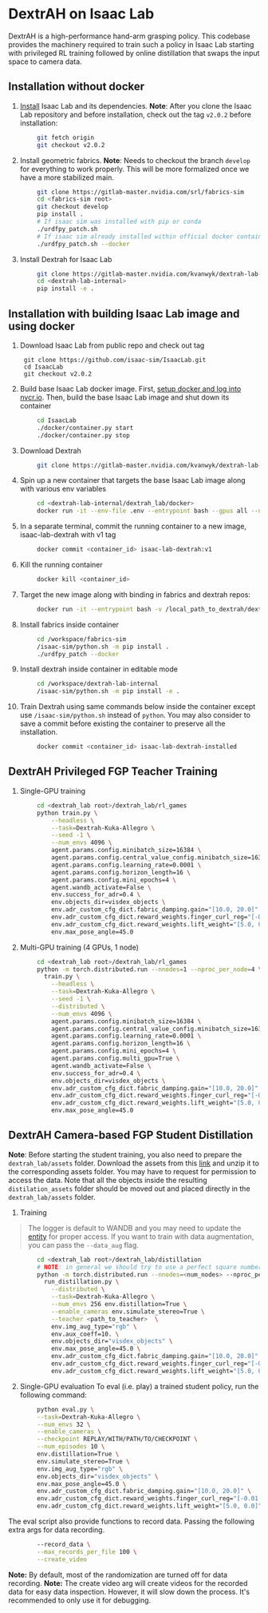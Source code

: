# DextrAH on Isaac Lab

DextrAH is a high-performance hand-arm grasping policy. This codebase provides the machinery required to train such a policy in Isaac Lab starting with privileged RL training followed by online distillation that swaps the input space to camera data.

## Installation without docker
1. [Install](https://isaac-sim.github.io/IsaacLab/main/index.html) Isaac Lab and its dependencies.
**Note**: After you clone the Isaac Lab repository and before installation, check out the tag `v2.0.2` before installation:
```bash
        git fetch origin
        git checkout v2.0.2
```
2. Install geometric fabrics.
**Note**: Needs to checkout the branch `develop` for everything to work properly. This will be more formalized once we have a more stabilized main.
```bash
        git clone https://gitlab-master.nvidia.com/srl/fabrics-sim
        cd <fabrics-sim root>
        git checkout develop
        pip install .
        # If isaac sim was installed with pip or conda
        ./urdfpy_patch.sh
        # If isaac sim already installed within official docker container
        ./urdfpy_patch.sh --docker
```

3. Install Dextrah for Isaac Lab
```bash
        git clone https://gitlab-master.nvidia.com/kvanwyk/dextrah-lab-internal.git
        cd <dextrah-lab-internal>
        pip install -e .
```

## Installation with building Isaac Lab image and using docker
1. Download Isaac Lab from public repo and check out tag

        git clone https://github.com/isaac-sim/IsaacLab.git
        cd IsaacLab
        git checkout v2.0.2

2. Build base Isaac Lab docker image. First, [setup docker and log into nvcr.io](https://isaac-sim.github.io/IsaacLab/main/source/deployment/docker.html#obtaining-the-isaac-sim-container). Then, build the base Isaac Lab image and shut down its container
```bash
        cd IsaacLab
        ./docker/container.py start
        ./docker/container.py stop
```
3. Download Dextrah
```bash
        git clone https://gitlab-master.nvidia.com/kvanwyk/dextrah-lab-internal.git
```
4. Spin up a new container that targets the base Isaac Lab image along with various env variables
```bash
        cd <dextrah-lab-internal/dextrah_lab/docker>
        docker run -it --env-file .env --entrypoint bash --gpus all --network host isaac-lab-base
```
5. In a separate terminal, commit the running container to a new image, isaac-lab-dextrah with v1 tag
```bash
        docker commit <container_id> isaac-lab-dextrah:v1
```
6. Kill the running container
```bash
        docker kill <container_id>
```
7. Target the new image along with binding in fabrics and dextrah repos:
```bash
        docker run -it --entrypoint bash -v /local_path_to_dextrah/dextrah-lab-internal:/workspace/dextrah-lab-internal -v /local_path_to_fabrics/fabrics-sim:/workspace/fabrics-sim --gpus all --network host isaac-lab-dextrah:v1
```
8. Install fabrics inside container
```bash
        cd /workspace/fabrics-sim
        /isaac-sim/python.sh -m pip install .
        ./urdfpy_patch --docker
```
9. Install dextrah inside container in editable mode
```bash
        cd /workspace/dextrah-lab-internal
        /isaac-sim/python.sh -m pip install -e .
```
10. Train Dextrah using same commands below inside the container except use `/isaac-sim/python.sh` instead of `python`. You may also consider to save a commit before existing the container to preserve all the installation.
```bash
        docker commit <container_id> isaac-lab-dextrah-installed
```
## DextrAH Privileged FGP Teacher Training
1. Single-GPU training
```bash
        cd <dextrah_lab root>/dextrah_lab/rl_games
        python train.py \
            --headless \
            --task=Dextrah-Kuka-Allegro \
            --seed -1 \
            --num_envs 4096 \
            agent.params.config.minibatch_size=16384 \
            agent.params.config.central_value_config.minibatch_size=16384 \
            agent.params.config.learning_rate=0.0001 \
            agent.params.config.horizon_length=16 \
            agent.params.config.mini_epochs=4 \
            agent.wandb_activate=False \
            env.success_for_adr=0.4 \
            env.objects_dir=visdex_objects \
            env.adr_custom_cfg_dict.fabric_damping.gain="[10.0, 20.0]" \
            env.adr_custom_cfg_dict.reward_weights.finger_curl_reg="[-0.01, -0.01]" \
            env.adr_custom_cfg_dict.reward_weights.lift_weight="[5.0, 0.0]" \
            env.max_pose_angle=45.0
```
2. Multi-GPU training (4 GPUs, 1 node)
```bash
        cd <dextrah_lab root>/dextrah_lab/rl_games
        python -m torch.distributed.run --nnodes=1 --nproc_per_node=4 \
          train.py \
            --headless \
            --task=Dextrah-Kuka-Allegro \
            --seed -1 \
            --distributed \
            --num_envs 4096 \
            agent.params.config.minibatch_size=16384 \
            agent.params.config.central_value_config.minibatch_size=16384 \
            agent.params.config.learning_rate=0.0001 \
            agent.params.config.horizon_length=16 \
            agent.params.config.mini_epochs=4 \
            agent.params.config.multi_gpu=True \
            agent.wandb_activate=False \
            env.success_for_adr=0.4 \
            env.objects_dir=visdex_objects \
            env.adr_custom_cfg_dict.fabric_damping.gain="[10.0, 20.0]" \
            env.adr_custom_cfg_dict.reward_weights.finger_curl_reg="[-0.01, -0.01]" \
            env.adr_custom_cfg_dict.reward_weights.lift_weight="[5.0, 0.0]" \
            env.max_pose_angle=45.0
```
## DextrAH Camera-based FGP Student Distillation
**Note**: Before starting the student training, you also need to prepare the `dextrah_lab/assets` folder. Download the assets from this [link](https://drive.google.com/drive/folders/18P9GOxtsotG8UR-dxqHHl5ZIm9lf3uZJ) and unzip it to the corresponding assets folder. You may have to request for permission to access the data. Note that all the objects inside the resulting `distilation_assets` folder should be moved out and placed directly in the `dextrah_lab/assets` folder.

1. Training
> The logger is default to WANDB and you may need to update the [entity](https://gitlab-master.nvidia.com/kvanwyk/dextrah-lab-internal/-/blame/main/dextrah_lab/tasks/dextrah_kuka_allegro/agents/rl_games_ppo_lstm_cfg.yaml?ref_type=heads#L129) for proper access. If you want to train with data augmentation, you can pass the `--data_aug` flag.
```bash
        cd <dextrah_lab root>/dextrah_lab/distillation
        # NOTE: in general we should try to use a perfect square number of tiles
        python -m torch.distributed.run --nnodes=<num_nodes> --nproc_per_node=<num_gpus_per_node> \
          run_distillation.py \
            --distributed \
            --task=Dextrah-Kuka-Allegro \
            --num_envs 256 env.distillation=True \
            --enable_cameras env.simulate_stereo=True \
            --teacher <path_to_teacher>  \
            env.img_aug_type="rgb" \
            env.aux_coeff=10. \
            env.objects_dir="visdex_objects" \
            env.max_pose_angle=45.0 \
            env.adr_custom_cfg_dict.fabric_damping.gain="[10.0, 20.0]" \
            env.adr_custom_cfg_dict.reward_weights.finger_curl_reg="[-0.01, -0.01]" \
            env.adr_custom_cfg_dict.reward_weights.lift_weight="[5.0, 0.0]"
```

2. Single-GPU evaluation
To eval (i.e. play) a trained student policy, run the following command:
```bash
        python eval.py \
        --task=Dextrah-Kuka-Allegro \
        --num_envs 32 \
        --enable_cameras \
        --checkpoint REPLAY/WITH/PATH/TO/CHECKPOINT \
        --num_episodes 10 \
        env.distillation=True \
        env.simulate_stereo=True \
        env.img_aug_type="rgb" \
        env.objects_dir="visdex_objects" \
        env.max_pose_angle=45.0 \
        env.adr_custom_cfg_dict.fabric_damping.gain="[10.0, 20.0]" \
        env.adr_custom_cfg_dict.reward_weights.finger_curl_reg="[-0.01, -0.01]" \
        env.adr_custom_cfg_dict.reward_weights.lift_weight="[5.0, 0.0]"
```

The eval script also provide functions to record data. Passing the following
extra args for data recording.
```bash
        --record_data \
        --max_records_per_file 100 \
        --create_video
```
**Note:** By default, most of the randomization are turned off for data recording.
**Note:** The create video arg will create videos for the recorded data for easy data inspection.
However, it will slow down the process. It's recommended to only use it for debugging.
